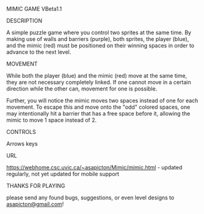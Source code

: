 MIMIC GAME VBeta1.1

DESCRIPTION

A simple puzzle game where you control two sprites at the same time. By making use of walls and barriers (purple), both sprites, the player (blue), and the mimic (red) must be 
positioned on their winning spaces in order to advance to the next level.

MOVEMENT

While both the player (blue) and the mimic (red) move at the same time, they are not necessary completely linked. If one cannot move in a certain direction while the
other can, movement for one is possible.

Further, you will notice the mimic moves two spaces instead of one for each movement. To escape this and move onto the "odd" colored spaces, one may intentionally hit a
barrier that has a free space before it, allowing the mimic to move 1 space instead of 2. 

CONTROLS

Arrows keys 

URL

https://webhome.csc.uvic.ca/~asapicton/Mimic/mimic.html - updated regularly, not yet updated for mobile support

THANKS FOR PLAYING

please send any found bugs, suggestions, or even level designs to asapicton@gmail.com!


